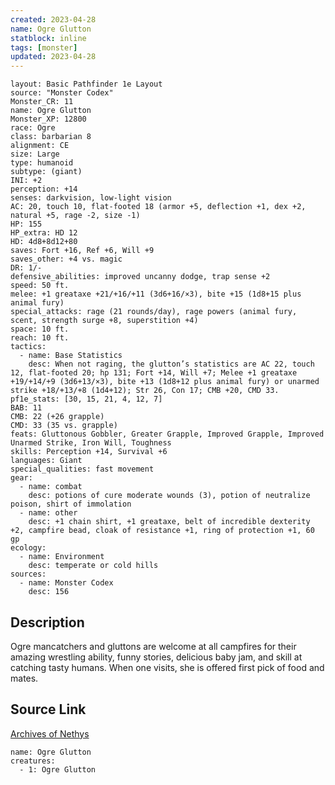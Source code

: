 ```yaml
---
created: 2023-04-28
name: Ogre Glutton
statblock: inline
tags: [monster]
updated: 2023-04-28
---
```

```statblock
layout: Basic Pathfinder 1e Layout
source: "Monster Codex"
Monster_CR: 11
name: Ogre Glutton
Monster_XP: 12800
race: Ogre
class: barbarian 8
alignment: CE
size: Large
type: humanoid
subtype: (giant)
INI: +2
perception: +14
senses: darkvision, low-light vision
AC: 20, touch 10, flat-footed 18 (armor +5, deflection +1, dex +2, natural +5, rage -2, size -1)
HP: 155
HP_extra: HD 12
HD: 4d8+8d12+80
saves: Fort +16, Ref +6, Will +9
saves_other: +4 vs. magic
DR: 1/-
defensive_abilities: improved uncanny dodge, trap sense +2
speed: 50 ft.
melee: +1 greataxe +21/+16/+11 (3d6+16/×3), bite +15 (1d8+15 plus animal fury)
special_attacks: rage (21 rounds/day), rage powers (animal fury, scent, strength surge +8, superstition +4)
space: 10 ft.
reach: 10 ft.
tactics:
  - name: Base Statistics
    desc: When not raging, the glutton’s statistics are AC 22, touch 12, flat-footed 20; hp 131; Fort +14, Will +7; Melee +1 greataxe +19/+14/+9 (3d6+13/×3), bite +13 (1d8+12 plus animal fury) or unarmed strike +18/+13/+8 (1d4+12); Str 26, Con 17; CMB +20, CMD 33.
pf1e_stats: [30, 15, 21, 4, 12, 7]
BAB: 11
CMB: 22 (+26 grapple)
CMD: 33 (35 vs. grapple)
feats: Gluttonous Gobbler, Greater Grapple, Improved Grapple, Improved Unarmed Strike, Iron Will, Toughness
skills: Perception +14, Survival +6
languages: Giant
special_qualities: fast movement
gear:
  - name: combat
    desc: potions of cure moderate wounds (3), potion of neutralize poison, shirt of immolation
  - name: other
    desc: +1 chain shirt, +1 greataxe, belt of incredible dexterity +2, campfire bead, cloak of resistance +1, ring of protection +1, 60 gp
ecology:
  - name: Environment
    desc: temperate or cold hills
sources:
  - name: Monster Codex
    desc: 156
```
## Description
Ogre mancatchers and gluttons are welcome at all campfires for their amazing wrestling ability, funny stories, delicious baby jam, and skill at catching tasty humans. When one visits, she is offered first pick of food and mates.
## Source Link
[Archives of Nethys](https://aonprd.com/MonsterDisplay.aspx?ItemName=Ogre%20Glutton)
```encounter-table
name: Ogre Glutton
creatures:
  - 1: Ogre Glutton
```
